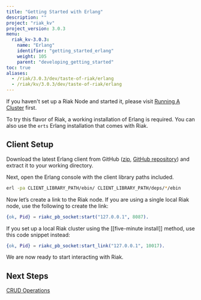```yaml
---
title: "Getting Started with Erlang"
description: ""
project: "riak_kv"
project_version: 3.0.3
menu:
  riak_kv-3.0.3:
    name: "Erlang"
    identifier: "getting_started_erlang"
    weight: 105
    parent: "developing_getting_started"
toc: true
aliases:
  - /riak/3.0.3/dev/taste-of-riak/erlang
  - /riak/kv/3.0.3/dev/taste-of-riak/erlang
---
```


If you haven't set up a Riak Node and started it, please visit [Running A Cluster]({{<baseurl>}}riak/kv/3.0.3/using/running-a-cluster) first.

To try this flavor of Riak, a working installation of Erlang is
required. You can also use the `erts` Erlang installation that comes
with Riak.

## Client Setup

Download the latest Erlang client from GitHub
([zip](https://github.com/basho/riak-erlang-client/archive/master.zip),
[GitHub repository](https://github.com/basho/riak-erlang-client/)) and
extract it to your working directory.

Next, open the Erlang console with the client library paths included.

```bash
erl -pa CLIENT_LIBRARY_PATH/ebin/ CLIENT_LIBRARY_PATH/deps/*/ebin
```

Now let’s create a link to the Riak node. If you are using a single
local Riak node, use the following to create the link:

```erlang
{ok, Pid} = riakc_pb_socket:start("127.0.0.1", 8087).
```

If you set up a local Riak cluster using the [[five-minute install]]
method, use this code snippet instead:

```erlang
{ok, Pid} = riakc_pb_socket:start_link("127.0.0.1", 10017).
```

We are now ready to start interacting with Riak.

## Next Steps

[CRUD Operations]({{<baseurl>}}riak/kv/3.0.3/developing/getting-started/erlang/crud-operations)




